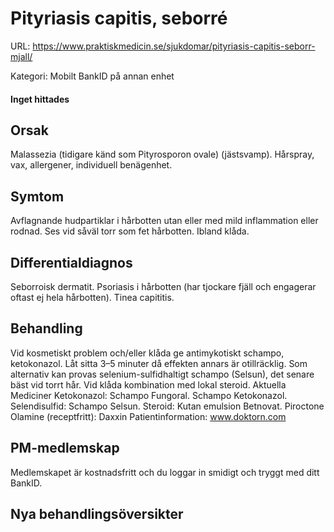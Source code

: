 # Pityriasis capitis, seborré

URL: https://www.praktiskmedicin.se/sjukdomar/pityriasis-capitis-seborr-mjall/



Kategori: Mobilt BankID på annan enhet

#### Inget hittades

## Orsak

Malassezia (tidigare känd som Pityrosporon ovale) (jästsvamp). Hårspray, vax, allergener, individuell benägenhet.

## Symtom

Avflagnande hudpartiklar i hårbotten utan eller med mild inflammation eller rodnad. Ses vid såväl torr som fet hårbotten. Ibland klåda.

## Differentialdiagnos

Seborroisk dermatit. Psoriasis i hårbotten (har tjockare fjäll och engagerar oftast ej hela hårbotten). Tinea capititis.

## Behandling

Vid kosmetiskt problem och/eller klåda ge antimykotiskt schampo, ketokonazol. Låt sitta 3–5 minuter då effekten annars är otillräcklig. Som alternativ kan provas selenium-sulfidhaltigt schampo (Selsun), det senare bäst vid torrt hår. Vid klåda kombination med lokal steroid.
Aktuella Mediciner
Ketokonazol: Schampo Fungoral. Schampo Ketokonazol.
Selendisulfid: Schampo Selsun.
Steroid: Kutan emulsion Betnovat.
Piroctone Olamine (receptfritt): Daxxin
Patientinformation: www.doktorn.com

## PM-medlemskap

Medlemskapet är kostnadsfritt och du loggar in smidigt och tryggt med ditt BankID.

## Nya behandlingsöversikter

